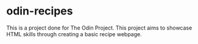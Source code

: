 # odin-recipes

This is a project done for The Odin Project. This project aims to showcase HTML skills through creating a basic recipe webpage. 